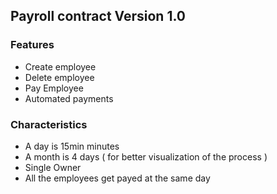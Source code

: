 ## Payroll contract Version 1.0

### **Features**

- Create employee
- Delete employee
- Pay Employee
- Automated payments

### **Characteristics**

- A day is 15min minutes
- A month is 4 days ( for better visualization of the process )
- Single Owner
- All the employees get payed at the same day




